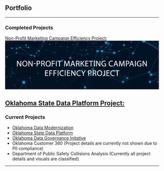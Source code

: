 ## Portfolio

---

### Completed Projects 

[Non-Profit Marketing Campaign Efficiency Project:](/pages/SASProject.md)
<br>
[<img src="images/nonprofit_campaign.png?raw=true"/>](/pages/SASProject.md)

[Oklahoma State Data Platform Project:](/pages/OklahomaStateDataPlatformProject.md)
<br>
---

### Current Projects

- [Oklahoma Data Modernization](https://oklahoma.gov/omes/services/information-services/dataservices.html)
- [Oklahoma State Data Platform](https://dash.ok.gov/#/login)
- [Oklahoma Data Governance Initative](https://oklahoma.gov/omes/services/information-services/data-governance.html)
- Oklahoma Customer 360 (Project details are currently not shown due to PII compliance)
- Department of Public Safety Collisions Analysis (Currently all project details and visuals are classified)

---




